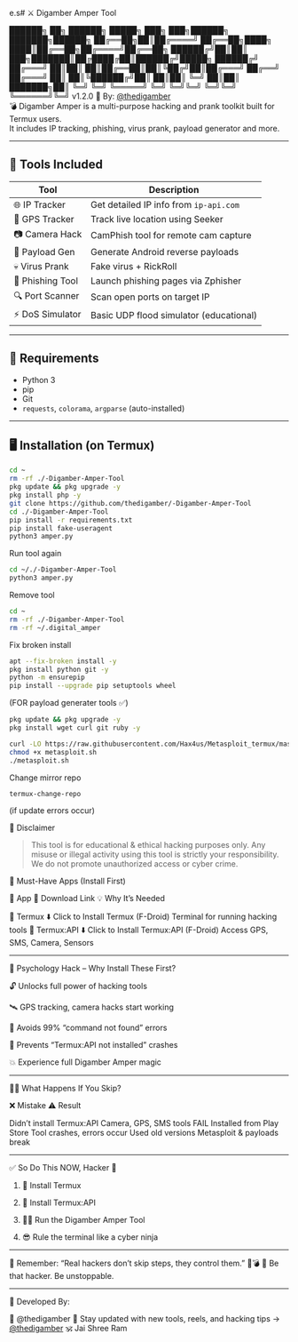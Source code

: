  e.s# ⚔️ Digamber Amper Tool

██████╗ ██╗ ██████╗  █████╗ ███╗   ███╗██████╗ ███████╗██████╗ ██╔══██╗██║██╔════╝ ██╔══██╗████╗ ████║██╔══██╗██╔════╝██╔══██╗ ██████╔╝██║██║  ███╗███████║██╔████╔██║██████╔╝█████╗  ██████╔╝ ██╔═══╝ ██║██║   ██║██╔══██║██║╚██╔╝██║██╔═══╝ ██╔══╝  ██╔═══╝ ██║     ██║╚██████╔╝██║  ██║██║ ╚═╝ ██║██║     ███████╗██║
╚═╝     ╚═╝ ╚═════╝ ╚═╝  ╚═╝╚═╝     ╚═╝╚═╝     ╚══════╝╚═╝ v1.2.0
🔗 By: [@thedigamber](https://www.instagram.com/thedigamber?igsh=MXA5dDV5aHRub3Z3cQ==)  
💣 Digamber Amper is a multi-purpose hacking and prank toolkit built for Termux users.  
It includes IP tracking, phishing, virus prank, payload generator and more.

---

## 🧰 Tools Included

| Tool              | Description                                |
|-------------------|--------------------------------------------|
| 🌐 IP Tracker      | Get detailed IP info from `ip-api.com`     |
| 📍 GPS Tracker     | Track live location using Seeker           |
| 📷 Camera Hack     | CamPhish tool for remote cam capture       |
| 📱 Payload Gen     | Generate Android reverse payloads          |
| 💀 Virus Prank     | Fake virus + RickRoll                      |
| 🎣 Phishing Tool   | Launch phishing pages via Zphisher         |
| 🔍 Port Scanner    | Scan open ports on target IP               |
| ⚡ DoS Simulator    | Basic UDP flood simulator (educational)    |

---

## 🧾 Requirements

- Python 3
- pip
- Git
- `requests`, `colorama`, `argparse` (auto-installed)

---

## 🖥️ Installation (on Termux)

```bash
cd ~
rm -rf ./-Digamber-Amper-Tool
pkg update && pkg upgrade -y
pkg install php -y
git clone https://github.com/thedigamber/-Digamber-Amper-Tool
cd ./-Digamber-Amper-Tool
pip install -r requirements.txt
pip install fake-useragent
python3 amper.py
```
Run tool again 
```bash
cd ~/./-Digamber-Amper-Tool
python3 amper.py
```
Remove tool
```bash
cd ~
rm -rf ./-Digamber-Amper-Tool
rm -rf ~/.digital_amper
```
Fix broken install
```bash
apt --fix-broken install -y
pkg install python git -y
python -m ensurepip
pip install --upgrade pip setuptools wheel
```
(FOR payload generater tools ✅)
```bash
pkg update && pkg upgrade -y
pkg install wget curl git ruby -y

curl -LO https://raw.githubusercontent.com/Hax4us/Metasploit_termux/master/metasploit.sh
chmod +x metasploit.sh
./metasploit.sh
```
Change mirror repo
```bash
termux-change-repo
```
(if update errors occur)


🚫 Disclaimer

> This tool is for educational & ethical hacking purposes only.
Any misuse or illegal activity using this tool is strictly your responsibility.
We do not promote unauthorized access or cyber crime.

🔗 Must-Have Apps (Install First)

🚀 App	📲 Download Link	💡 Why It’s Needed

🧰 Termux	⬇️ Click to Install Termux (F-Droid)	Terminal for running hacking tools
🔌 Termux:API	⬇️ Click to Install Termux:API (F-Droid)	Access GPS, SMS, Camera, Sensors



---

🧠 Psychology Hack – Why Install These First?

🔓 Unlocks full power of hacking tools

🛰️ GPS tracking, camera hacks start working

🚫 Avoids 99% “command not found” errors

📲 Prevents “Termux:API not installed” crashes

💥 Experience full Digamber Amper magic



---

😵‍💫 What Happens If You Skip?

❌ Mistake	⚠️ Result

Didn’t install Termux:API	Camera, GPS, SMS tools FAIL
Installed from Play Store	Tool crashes, errors occur
Used old versions	Metasploit & payloads break



---

✅ So Do This NOW, Hacker 🔐

1. 🧰 Install Termux


2. 🔌 Install Termux:API


3. 🏴‍☠️ Run the Digamber Amper Tool


4. 😎 Rule the terminal like a cyber ninja




---

📛 Remember: “Real hackers don’t skip steps, they control them.” 🧠💣
👑 Be that hacker. Be unstoppable.




---

🧪 Developed By:

🧠 @thedigamber
📸 Stay updated with new tools, reels, and hacking tips → [@thedigamber](https://www.instagram.com/thedigamber)
🕉️ Jai Shree Ram
